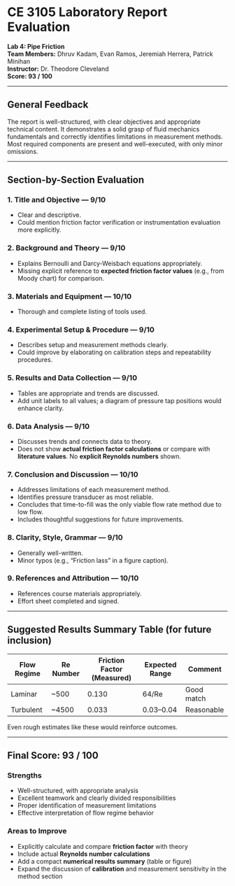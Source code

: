 
# CE 3105 Laboratory Report Evaluation  
**Lab 4: Pipe Friction**  
**Team Members:** Dhruv Kadam, Evan Ramos, Jeremiah Herrera, Patrick Minihan  
**Instructor:** Dr. Theodore Cleveland  
**Score: 93 / 100**

---

## General Feedback

The report is well-structured, with clear objectives and appropriate technical content. It demonstrates a solid grasp of fluid mechanics fundamentals and correctly identifies limitations in measurement methods. Most required components are present and well-executed, with only minor omissions.

---

##  Section-by-Section Evaluation

### 1. **Title and Objective** — **9/10**
- Clear and descriptive.
- Could mention friction factor verification or instrumentation evaluation more explicitly.

### 2. **Background and Theory** — **9/10**
- Explains Bernoulli and Darcy-Weisbach equations appropriately.
- Missing explicit reference to **expected friction factor values** (e.g., from Moody chart) for comparison.

### 3. **Materials and Equipment** — **10/10**
- Thorough and complete listing of tools used.

### 4. **Experimental Setup & Procedure** — **9/10**
- Describes setup and measurement methods clearly.
- Could improve by elaborating on calibration steps and repeatability procedures.

### 5. **Results and Data Collection** — **9/10**
- Tables are appropriate and trends are discussed.
- Add unit labels to all values; a diagram of pressure tap positions would enhance clarity.

### 6. **Data Analysis** — **9/10**
- Discusses trends and connects data to theory.
- Does not show **actual friction factor calculations** or compare with **literature values**. No **explicit Reynolds numbers** shown.

### 7. **Conclusion and Discussion** — **10/10**
-  Addresses limitations of each measurement method.
-  Identifies pressure transducer as most reliable.
-  Concludes that time-to-fill was the only viable flow rate method due to low flow.
-  Includes thoughtful suggestions for future improvements.

### 8. **Clarity, Style, Grammar** — **9/10**
- Generally well-written.
- Minor typos (e.g., “Friction lass” in a figure caption).

### 9. **References and Attribution** — **10/10**
-  References course materials appropriately.
-  Effort sheet completed and signed.

---

##  Suggested Results Summary Table (for future inclusion)

| Flow Regime | Re Number | Friction Factor (Measured) | Expected Range | Comment        |
|-------------|-----------|----------------------------|----------------|----------------|
| Laminar     | ~500      | 0.130                      | 64/Re          | Good match     |
| Turbulent   | ~4500     | 0.033                      | 0.03–0.04      | Reasonable     |

Even rough estimates like these would reinforce outcomes.

---

##  Final Score: **93 / 100**

###  **Strengths**
- Well-structured, with appropriate analysis
- Excellent teamwork and clearly divided responsibilities
- Proper identification of measurement limitations
- Effective interpretation of flow regime behavior

###  **Areas to Improve**
- Explicitly calculate and compare **friction factor** with theory
- Include actual **Reynolds number calculations**
- Add a compact **numerical results summary** (table or figure)
- Expand the discussion of **calibration** and measurement sensitivity in the method section

